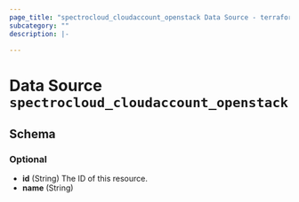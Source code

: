 ```yaml
---
page_title: "spectrocloud_cloudaccount_openstack Data Source - terraform-provider-spectrocloud"
subcategory: ""
description: |-
  
---
```


# Data Source `spectrocloud_cloudaccount_openstack`





## Schema

### Optional

- **id** (String) The ID of this resource.
- **name** (String)


